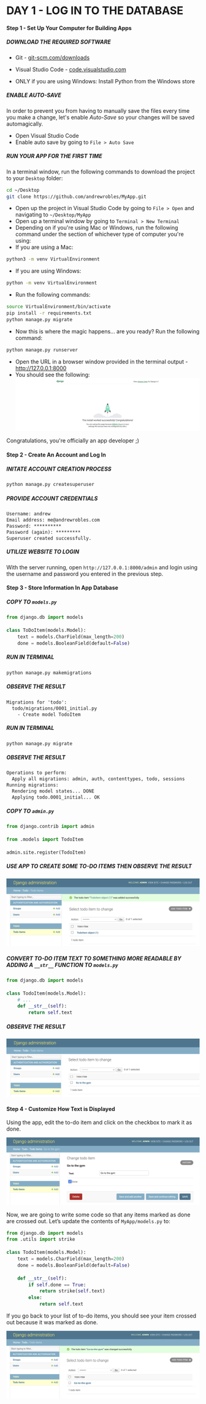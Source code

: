 #  DAY 1 - LOG IN TO THE DATABASE

#### Step 1 - Set Up Your Computer for Building Apps

##### DOWNLOAD THE REQUIRED SOFTWARE

- Git - [git-scm.com/downloads](https://git-scm.com/downloads)
- Visual Studio Code - [code.visualstudio.com](https://code.visualstudio.com)

- ONLY if you are using Windows: Install Python from the Windows store

##### ENABLE AUTO-SAVE

In order to prevent you from having to manually save the files every time you make a change, let's enable *Auto-Save* so your changes will be saved automagically.

- Open Visual Studio Code
- Enable auto save by going to `File > Auto Save`

##### RUN YOUR APP FOR THE FIRST TIME

In a terminal window, run the following commands to download the project to your `Desktop` folder:

  ```bash
  cd ~/Desktop
  git clone https://github.com/andrewrobles/MyApp.git
  ```

- Open up the project in Visual Studio Code by going to `File > Open` and navigating to `~/Desktop/MyApp`
- Open up a terminal window by going to `Terminal > New Terminal`
- Depending on if you're using Mac or Windows, run the following command under the section of whichever type of computer you're using:
- If you are using a Mac:
```bash
python3 -m venv VirtualEnvironment 
```
-  If you are using Windows:
```bash
python -m venv VirtualEnvironment 
```
- Run the following commands:
```bash
source VirtualEnvironment/bin/activate
pip install -r requirements.txt
python manage.py migrate
```
- Now this is where the magic happens... are you ready? Run the following command:
```bash
python manage.py runserver
```
- Open the URL in a browser window provided in the terminal output - http://127.0.0.1:8000
- You should see the following:
  ![NOT FOUND](png/day1/1a.png)

Congratulations, you're officially an app developer ;)

#### Step 2 - Create An Account and Log In

##### INITATE ACCOUNT CREATION PROCESS

```bash
python manage.py createsuperuser
```

##### PROVIDE ACCOUNT CREDENTIALS

```
Username: andrew
Email address: me@andrewrobles.com
Password: **********
Password (again): *********
Superuser created successfully.
```

##### UTILIZE WEBSITE TO LOGIN

With the server running, open `http://127.0.0.1:8000/admin` and login using the username and password you entered in the previous step.

#### Step 3 - Store Information In App Database

##### COPY TO `models.py`

```python
from django.db import models

class ToDoItem(models.Model):
    text = models.CharField(max_length=200)
    done = models.BooleanField(default=False)
```

##### RUN IN TERMINAL

```bash
python manage.py makemigrations
```

##### OBSERVE THE RESULT

```
Migrations for 'todo':
  todo/migrations/0001_initial.py
    - Create model TodoItem
```

##### RUN IN TERMINAL

```bash
python manage.py migrate
```

##### OBSERVE THE RESULT

```
Operations to perform:
  Apply all migrations: admin, auth, contenttypes, todo, sessions
Running migrations:
  Rendering model states... DONE
  Applying todo.0001_initial... OK
```

##### COPY TO `admin.py`

```python
from django.contrib import admin

from .models import TodoItem

admin.site.register(TodoItem)
```
##### USE APP TO CREATE SOME TO-DO ITEMS THEN OBSERVE THE RESULT 

![added](png/day1/3a.png)

##### CONVERT TO-DO ITEM TEXT TO SOMETHING MORE READABLE BY ADDING A `__str__` FUNCTION TO `models.py`


```python
from django.db import models

class TodoItem(models.Model):
    # ...
    def __str__(self):
        return self.text
```

##### OBSERVE THE RESULT

![NOT FOUND](png/day1/3b.png)

#### Step 4 - Customize How Text is Displayed

Using the app, edit the to-do item and click on the checkbox to mark it as done.

![NOT FOUND](png/day1/4a.png)

Now, we are going to write some code so that any items marked as done are crossed out. Let’s update the contents of `MyApp/models.py` to:

```python
from django.db import models
from .utils import strike

class TodoItem(models.Model):
    text = models.CharField(max_length=200)
    done = models.BooleanField(default=False)

    def __str__(self):
        if self.done == True:
            return strike(self.text)
        else:
            return self.text
```

If you go back to your list of to-do items, you should see your item crossed out because it was marked as done.

![NOT FOUND](png/day1/4b.png)
